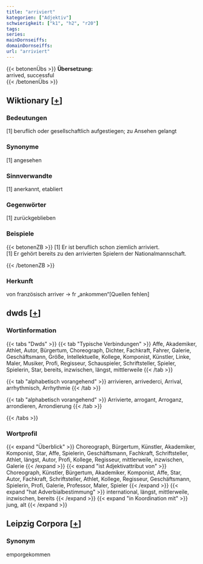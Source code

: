 ```yaml
---
title: "arriviert"
kategorien: ["Adjektiv"]
schwierigkeit: ["k1", "h2", "r20"]
tags:
series:
mainDornseiffs:
domainDornseiffs:
url: "arriviert"
---
```


{{< betonenÜbs >}}
**Übersetzung:**  
arrived, successful  
{{< /betonenÜbs >}}

## Wiktionary [[+](https://de.wiktionary.org/wiki/arriviert)]

### Bedeutungen
[1] beruflich oder gesellschaftlich aufgestiegen; zu Ansehen gelangt  

### Synonyme
[1] angesehen  

### Sinnverwandte
[1] anerkannt, etabliert  

### Gegenwörter
[1] zurückgeblieben  

### Beispiele
{{< betonenZB >}}
[1] Er ist beruflich schon ziemlich arriviert.  
[1] Er gehört bereits zu den arrivierten Spielern der Nationalmannschaft.  

{{< /betonenZB >}}
### Herkunft
von französisch arriver → fr „ankommen“[Quellen fehlen]  



## dwds [[+](https://www.dwds.de/wb/arriviert)]

### Wortinformation
{{< tabs "Dwds" >}}
{{< tab "Typische Verbindungen" >}}
Affe, Akademiker, Athlet, Autor, Bürgertum, Choreograph, Dichter, Fachkraft, Fahrer, Galerie, Geschäftsmann, Größe, Intellektuelle, Kollege, Komponist, Künstler, Linke, Maler, Musiker, Profi, Regisseur, Schauspieler, Schriftsteller, Spieler, Spielerin, Star, bereits, inzwischen, längst, mittlerweile
{{< /tab >}}

{{< tab "alphabetisch vorangehend" >}}
arrivieren, arrivederci, Arrival, arrhythmisch, Arrhythmie
{{< /tab >}}

{{< tab "alphabetisch vorangehend" >}}
Arrivierte, arrogant, Arroganz, arrondieren, Arrondierung
{{< /tab >}}

{{< /tabs >}}

### Wortprofil
{{< expand "Überblick" >}} Choreograph, Bürgertum, Künstler, Akademiker, Komponist, Star, Affe, Spielerin, Geschäftsmann, Fachkraft, Schriftsteller, Athlet, längst, Autor, Profi, Kollege, Regisseur, mittlerweile, inzwischen, Galerie {{< /expand >}}
{{< expand "ist Adjektivattribut von" >}} Choreograph, Künstler, Bürgertum, Akademiker, Komponist, Affe, Star, Autor, Fachkraft, Schriftsteller, Athlet, Kollege, Regisseur, Geschäftsmann, Spielerin, Profi, Galerie, Professor, Maler, Spieler {{< /expand >}}
{{< expand "hat Adverbialbestimmung" >}} international, längst, mittlerweile, inzwischen, bereits {{< /expand >}}
{{< expand "in Koordination mit" >}} jung, alt {{< /expand >}}

## Leipzig Corpora [[+](https://corpora.uni-leipzig.de/en/res?word=arriviert&corpusId=deu_newscrawl-public_2018)]


### Synonym
emporgekommen

